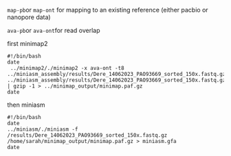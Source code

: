 ```map-pb```or ```map-ont``` for mapping to an existing reference (either pacbio or nanopore data)

```ava-pb```or ```ava-ont```for read overlap

first minimap2
```
#!/bin/bash
date
 ../minimap2/./minimap2 -x ava-ont -t8 ../miniasm_assembly/results/Dere_14062023_PAO93669_sorted_150x.fastq.gz ../miniasm_assembly/results/Dere_14062023_PAO93669_sorted_150x.fastq.gz | gzip -1 > ../minimap_output/minimap.paf.gz
date
```

then miniasm
```
#!/bin/bash
date
../miniasm/./miniasm -f /results/Dere_14062023_PAO93669_sorted_150x.fastq.gz /home/sarah/minimap_output/minimap.paf.gz > miniasm.gfa
date
```
